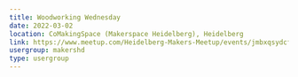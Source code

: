 ```yaml
---
title: Woodworking Wednesday
date: 2022-03-02
location: CoMakingSpace (Makerspace Heidelberg), Heidelberg
link: https://www.meetup.com/Heidelberg-Makers-Meetup/events/jmbxqsydcfbdb/
usergroup: makershd
type: usergroup
---
```

